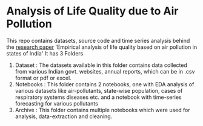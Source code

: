 # Analysis of Life Quality due to Air Pollution

This repo contains datasets, source code and time series analysis behind the [research paper](https://www.tandfonline.com/doi/abs/10.1080/09720510.2020.1799579)
'Empirical analysis of life quality based on air pollution in states of India'
It has 3 Folders
1. Dataset : The datasets available in this folder contains data collected from various Indian govt. websites, annual reports, which can be in .csv format or pdf or excel.
2. Notebooks : This folder contains 2 notebooks, one with EDA analysis of various datasets like air-pollutants, state-wise population, cases of respiratory systems diseases etc. and a notebook with time-series forecasting for various pollutants
3. Archive : This folder contains multiple notebooks which were used for analysis, data-extraction and cleaning. 
